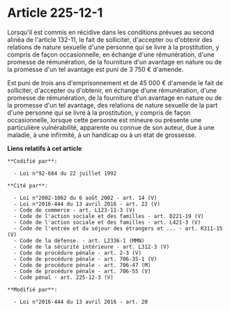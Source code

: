 # Article 225-12-1

Lorsqu'il est commis en récidive dans les conditions prévues au second alinéa de l'article 132-11, le fait de solliciter,
d'accepter ou d'obtenir des relations de nature sexuelle d'une personne qui se livre à la prostitution, y compris de façon
occasionnelle, en échange d'une rémunération, d'une promesse de rémunération, de la fourniture d'un avantage en nature ou de
la promesse d'un tel avantage est puni de 3 750 € d'amende. 

Est puni de trois ans d'emprisonnement et de 45 000 € d'amende le fait de solliciter, d'accepter ou d'obtenir, en échange
d'une rémunération, d'une promesse de rémunération, de la fourniture d'un avantage en nature ou de la promesse d'un tel
avantage, des relations de nature sexuelle de la part d'une personne qui se livre à la prostitution, y compris de façon
occasionnelle, lorsque cette personne est mineure ou présente une particulière vulnérabilité, apparente ou connue de son
auteur, due à une maladie, à une infirmité, à un handicap ou à un état de grossesse.

**Liens relatifs à cet article**

	**Codifié par**:

	  - Loi n°92-684 du 22 juillet 1992

	**Cité par**:

	  - Loi n°2002-1062 du 6 août 2002 - art. 14 (V)
	  - Loi n°2016-444 du 13 avril 2016 - art. 22 (V)
	  - Code de commerce - art. L123-11-3 (V)
	  - Code de l'action sociale et des familles - art. D221-19 (V)
	  - Code de l'action sociale et des familles - art. L421-3 (V)
	  - Code de l'entrée et du séjour des étrangers et ... - art. R311-15 (V)
	  - Code de la défense. - art. L2336-1 (MMN)
	  - Code de la sécurité intérieure - art. L312-3 (V)
	  - Code de procédure pénale - art. 2-3 (V)
	  - Code de procédure pénale - art. 706-35-1 (V)
	  - Code de procédure pénale - art. 706-47 (M)
	  - Code de procédure pénale - art. 706-55 (V)
	  - Code pénal - art. 225-12-3 (V)

	**Modifié par**:

	  - Loi n°2016-444 du 13 avril 2016 - art. 20
